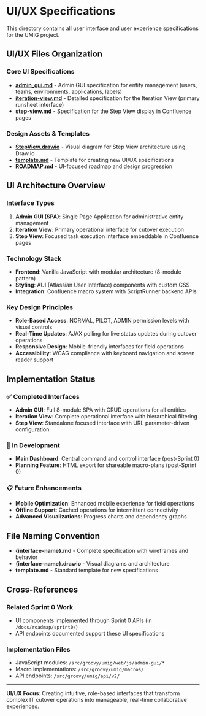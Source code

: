 # UI/UX Specifications

This directory contains all user interface and user experience specifications for the UMIG project.

## UI/UX Files Organization

### Core UI Specifications
- **[admin_gui.md](./admin_gui.md)** - Admin GUI specification for entity management (users, teams, environments, applications, labels)
- **[iteration-view.md](./iteration-view.md)** - Detailed specification for the Iteration View (primary runsheet interface)
- **[step-view.md](./step-view.md)** - Specification for the Step View display in Confluence pages

### Design Assets & Templates
- **[StepView.drawio](./StepView.drawio)** - Visual diagram for Step View architecture using Draw.io
- **[template.md](./template.md)** - Template for creating new UI/UX specifications
- **[ROADMAP.md](./ROADMAP.md)** - UI-focused roadmap and design progression

## UI Architecture Overview

### Interface Types
1. **Admin GUI (SPA)**: Single Page Application for administrative entity management
2. **Iteration View**: Primary operational interface for cutover execution
3. **Step View**: Focused task execution interface embeddable in Confluence pages

### Technology Stack
- **Frontend**: Vanilla JavaScript with modular architecture (8-module pattern)
- **Styling**: AUI (Atlassian User Interface) components with custom CSS
- **Integration**: Confluence macro system with ScriptRunner backend APIs

### Key Design Principles
- **Role-Based Access**: NORMAL, PILOT, ADMIN permission levels with visual controls
- **Real-Time Updates**: AJAX polling for live status updates during cutover operations
- **Responsive Design**: Mobile-friendly interfaces for field operations
- **Accessibility**: WCAG compliance with keyboard navigation and screen reader support

## Implementation Status

### ✅ Completed Interfaces
- **Admin GUI**: Full 8-module SPA with CRUD operations for all entities
- **Iteration View**: Complete operational interface with hierarchical filtering
- **Step View**: Standalone focused interface with URL parameter-driven configuration

### 🚧 In Development
- **Main Dashboard**: Central command and control interface (post-Sprint 0)
- **Planning Feature**: HTML export for shareable macro-plans (post-Sprint 0)

### 📋 Future Enhancements
- **Mobile Optimization**: Enhanced mobile experience for field operations
- **Offline Support**: Cached operations for intermittent connectivity
- **Advanced Visualizations**: Progress charts and dependency graphs

## File Naming Convention

- **{interface-name}.md** - Complete specification with wireframes and behavior
- **{interface-name}.drawio** - Visual diagrams and architecture
- **template.md** - Standard template for new specifications

## Cross-References

### Related Sprint 0 Work
- UI components implemented through Sprint 0 APIs (in `/docs/roadmap/sprint0/`)
- API endpoints documented support these UI specifications

### Implementation Files
- JavaScript modules: `/src/groovy/umig/web/js/admin-gui/*`
- Macro implementations: `/src/groovy/umig/macros/`
- API endpoints: `/src/groovy/umig/api/v2/`

---

**UI/UX Focus**: Creating intuitive, role-based interfaces that transform complex IT cutover operations into manageable, real-time collaborative experiences.